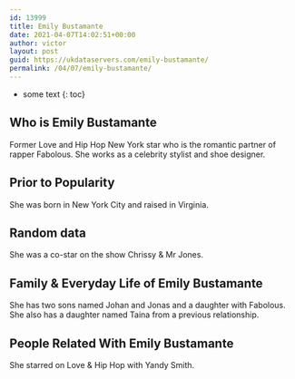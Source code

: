 ```yaml
---
id: 13999
title: Emily Bustamante
date: 2021-04-07T14:02:51+00:00
author: victor
layout: post
guid: https://ukdataservers.com/emily-bustamante/
permalink: /04/07/emily-bustamante/
---
```


* some text
{: toc}


## Who is Emily Bustamante



Former Love and Hip Hop New York star who is the romantic partner of rapper Fabolous. She works as a celebrity stylist and shoe designer.

                
                
                
## Prior to Popularity



She was born in New York City and raised in Virginia.

                
                
                
## Random data



She was a co-star on the show Chrissy & Mr Jones.

                
                
                
## Family & Everyday Life of Emily Bustamante



She has two sons named Johan and Jonas and a daughter with Fabolous. She also has a daughter named Taina from a previous relationship.

                
                
                
## People Related With Emily Bustamante



She starred on Love & Hip Hop with Yandy Smith.

                
              
            
          
          
          